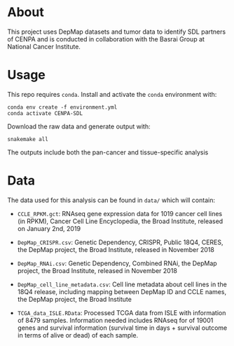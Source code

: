 # About
This project uses DepMap datasets and tumor data to identify SDL partners of CENPA and is conducted in collaboration with the Basrai Group at National Cancer Institute. 

# Usage
This repo requires `conda`. Install and activate the `conda` environment with:
```
conda env create -f environment.yml
conda activate CENPA-SDL
```
Download the raw data and generate output with:
```
snakemake all
```
The outputs include both the pan-cancer and tissue-specific analysis

# Data
The data used for this analysis can be found in `data/` which will contain:

- `CCLE_RPKM.gct`: RNAseq gene expression data for 1019 cancer cell lines (in RPKM), Cancer Cell Line Encyclopedia, the Broad Institute, released on January 2nd, 2019

- `DepMap_CRISPR.csv`: Genetic Dependency, CRISPR, Public 18Q4, CERES, the DepMap project, the Broad Institute, released in November 2018

- `DepMap_RNAi.csv`: Genetic Dependency, Combined RNAi, the DepMap project, the Broad Institute, released in November 2018
- `DepMap_cell_line_metadata.csv`: Cell line metadata about cell lines in the 18Q4 release, including mapping between DepMap ID and CCLE names, the DepMap project, the Broad Institute
- `TCGA_data_ISLE.RData`: Processed TCGA data from ISLE with information of 8479 samples. Information needed includes RNAseq for of 19001 genes and survival information (survival time in days + survival outcome in terms of alive or dead) of each sample.
